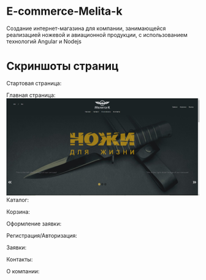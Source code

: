 # E-commerce-Melita-k
Создание интернет-магазина для компании, занимающейся реализацией ножевой и авиационной продукции, с использованием технологий Angular и Nodejs
# Скриншоты страниц
Стартовая страница:

Главная страница:
![Главная](https://github.com/greentess/E-commerce-Melita-k/blob/main/%D0%93%D0%BB%D0%B0%D0%B2%D0%BD%D0%B0%D1%8F1.jpg?raw=true)
Каталог:

Корзина:

Оформление заявки:

Регистрация/Авторизация:

Заявки:

Контакты:

О компании:


